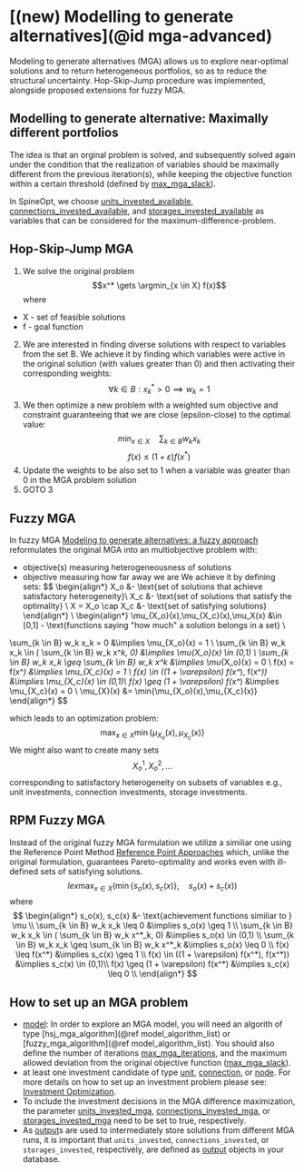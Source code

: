 # [(new) Modelling to generate alternatives](@id mga-advanced)

Modeling to generate alternatives (MGA) allows us to explore near-optimal solutions and to return heterogeneous portfolios, so as to reduce the structural uncertainty. Hop-Skip-Jump procedure was implemented, alongside proposed extensions for fuzzy MGA.

## Modelling to generate alternative: Maximally different portfolios
The idea is that an orginal problem is solved, and subsequently solved again under the condition that the realization of variables should be maximally different from the previous iteration(s), while keeping the objective function within a certain threshold (defined by [max\_mga\_slack](@ref)).

In SpineOpt, we choose [units\_invested\_available](@ref), [connections\_invested\_available](@ref), and [storages\_invested\_available](@ref) as variables that can be considered for the maximum-difference-problem.

## Hop-Skip-Jump MGA
1. We solve the original problem 
$$x^* \gets \argmin_{x \in X} f(x)$$
where  
- X - set of feasible solutions
- f - goal function 
2. We are interested in finding diverse solutions with respect to variables from the set B. We achieve it by finding which variables were active in the original solution (with values greater than 0) and then activating their corresponding weights:
$$\forall k \in B: x^*_k > 0 \implies w_k = 1$$
3. We then optimize a new problem with a weighted sum objective and constraint guaranteeing that we are close (epsilon-close) to the optimal value:
$$\min_{x \in X} \quad \sum_{k \in B} w_k x_k$$
$$ f(x) \leq (1 + \varepsilon) f(x^*)$$
4. Update the weights to be also set to 1 when a variable was greater than 0 in the MGA problem solution
5. GOTO 3
## Fuzzy MGA
In fuzzy MGA [Modeling to generate alternatives: a fuzzy approach](https://doi.org/10.1016/S0165-0114(83)80014-1) 
reformulates the original MGA into an multiobjective problem with:
- objective(s) measuring heterogeneousness of solutions
- objective measuring how far away we are
We achieve it by defining sets:
$$
\begin{align*}
X_o &- \text{set of solutions that achieve satisfactory heterogeneity}\\
X_c &- \text{set of solutions that satisfy the optimality} \\
X = X_o  \cap X_c &- \text{set of satisfying solutions}
\end{align*}
\\
\begin{align*}
\mu_{X_o}(x),\mu_{X_c}(x),\mu_X(x) &\in [0,1] - \text{functions saying "how much" a solution belongs in a set} \\

\sum_{k \in B} w_k x_k = 0 &\implies \mu_{X_o}(x) = 1 \\
\sum_{k \in B} w_k x_k \in ( \sum_{k \in B} w_k x^*_k, 0) &\implies \mu_{X_o}(x) \in (0,1) \\
\sum_{k \in B} w_k x_k \geq \sum_{k \in B} w_k x^*_k &\implies \mu_{X_o}(x) = 0 \\
f(x) = f(x^*) &\implies \mu_{X_c}(x) = 1 \\
f(x) \in ((1 + \varepsilon) f(x^*), f(x^*)) &\implies \mu_{X_c}(x) \in (0,1)\\
f(x) \geq (1 + \varepsilon) f(x^*) &\implies \mu_{X_c}(x) = 0 \\
\mu_{X}(x) &= \min\{\mu_{X_o}(x),\mu_{X_c}(x)\} 
\end{align*}
$$

which leads to an optimization problem:
$$
\max_{x \in X} \min\{\mu_{X_o}(x),\mu_{X_c}(x)\}
$$
We might also want to create many sets $$X^1_o, X^2_o,...$$
corresponding to satisfactory heterogeneity on subsets of variables e.g., unit investments, connection investments, storage investments.

## RPM Fuzzy MGA
Instead of the original fuzzy MGA formulation we utilize a similiar one using the Reference Point Method [Reference Point Approaches](https://doi.org/10.1007/978-1-4615-5025-9_9) which, unlike the original formulation,
guarantees Pareto-optimality and works even with ill-defined sets of satisfying solutions.
$$
lex \max_{x \in X} (\min\{s_{o}(x),s_{c}(x)\}, \quad  s_{o}(x) + s_{c}(x))
$$
where
$$
\begin{align*}
s_o(x), s_c(x) &- \text{achievement functions similiar to } \mu \\
\sum_{k \in B} w_k x_k \leq 0 &\implies s_o(x) \geq 1 \\
\sum_{k \in B} w_k x_k \in ( \sum_{k \in B} w_k x^*_k, 0) &\implies s_o(x) \in (0,1) \\
\sum_{k \in B} w_k x_k \geq \sum_{k \in B} w_k x^*_k &\implies s_o(x) \leq 0 \\
f(x) \leq f(x^*) &\implies s_c(x) \geq 1 \\
f(x) \in ((1 + \varepsilon) f(x^*), f(x^*)) &\implies s_c(x) \in (0,1)\\
f(x) \geq (1 + \varepsilon) f(x^*) &\implies s_c(x) \leq 0 \\
\end{align*}
$$


## How to set up an MGA problem
- [model](@ref): In order to explore an MGA model, you will need an algorith of type [hsj_mga_algorithm](@ref model_algorithm_list) or [fuzzy_mga_algorithm](@ref model_algorithm_list). You should also define the number of iterations [max\_mga\_iterations](@ref), and the maximum allowed deviation from the original objective function ([max\_mga\_slack](@ref)).
- at least one investment candidate of type [unit](@ref), [connection](@ref), or [node](@ref). For more details on how to set up an investment problem please see: [Investment Optimization](@ref).
- To include the investment decisions in the MGA difference maximization, the parameter [units\_invested\_mga](@ref), [connections\_invested\_mga](@ref), or [storages\_invested\_mga](@ref) need to be set to true, respectively.
- As [output](@ref)s are used to intermediately store solutions from different MGA runs, it is important that `units_invested`, `connections_invested`, or `storages_invested`, respectively, are defined as [output](@ref) objects in your database.